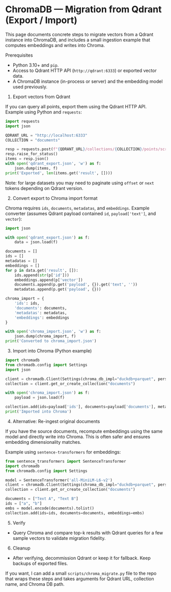 # ChromaDB — Migration from Qdrant (Export / Import)

This page documents concrete steps to migrate vectors from a Qdrant instance into ChromaDB, and includes a small ingestion example that computes embeddings and writes into Chroma.

Prerequisites
- Python 3.10+ and `pip`.
- Access to Qdrant HTTP API (`http://qdrant:6333`) or exported vector data.
- A ChromaDB instance (in-process or server) and the embedding model used previously.

1) Export vectors from Qdrant

If you can query all points, export them using the Qdrant HTTP API. Example using Python and `requests`:

```python
import requests
import json

QDRANT_URL = "http://localhost:6333"
COLLECTION = "documents"

resp = requests.post(f"{QDRANT_URL}/collections/{COLLECTION}/points/scroll", json={"limit": 10000})
resp.raise_for_status()
items = resp.json()
with open('qdrant_export.json', 'w') as f:
    json.dump(items, f)
print('Exported', len(items.get('result', [])))
```

Note: for large datasets you may need to paginate using `offset` or `next` tokens depending on Qdrant version.

2) Convert export to Chroma import format

Chroma requires `ids`, `documents`, `metadatas`, and `embeddings`. Example converter (assumes Qdrant payload contained `id`, `payload['text']`, and `vector`):

```python
import json

with open('qdrant_export.json') as f:
    data = json.load(f)

documents = []
ids = []
metadatas = []
embeddings = []
for p in data.get('result', []):
    ids.append(str(p['id']))
    embeddings.append(p['vector'])
    documents.append(p.get('payload', {}).get('text', ''))
    metadatas.append(p.get('payload', {}))

chroma_import = {
    'ids': ids,
    'documents': documents,
    'metadatas': metadatas,
    'embeddings': embeddings
}

with open('chroma_import.json', 'w') as f:
    json.dump(chroma_import, f)
print('Converted to chroma_import.json')
```

3) Import into Chroma (Python example)

```python
import chromadb
from chromadb.config import Settings
import json

client = chromadb.Client(Settings(chroma_db_impl="duckdb+parquet", persist_directory="./chroma_db"))
collection = client.get_or_create_collection("documents")

with open('chroma_import.json') as f:
    payload = json.load(f)

collection.add(ids=payload['ids'], documents=payload['documents'], metadatas=payload['metadatas'], embeddings=payload['embeddings'])
print('Imported into Chroma')
```

4) Alternative: Re-ingest original documents

If you have the source documents, recompute embeddings using the same model and directly write into Chroma. This is often safer and ensures embedding dimensionality matches.

Example using `sentence-transformers` for embeddings:

```python
from sentence_transformers import SentenceTransformer
import chromadb
from chromadb.config import Settings

model = SentenceTransformer('all-MiniLM-L6-v2')
client = chromadb.Client(Settings(chroma_db_impl="duckdb+parquet", persist_directory="./chroma_db"))
collection = client.get_or_create_collection("documents")

documents = ["Text A", "Text B"]
ids = ["a", "b"]
embs = model.encode(documents).tolist()
collection.add(ids=ids, documents=documents, embeddings=embs)
```

5) Verify

- Query Chroma and compare top-k results with Qdrant queries for a few sample vectors to validate migration fidelity.

6) Cleanup

- After verifying, decommission Qdrant or keep it for fallback. Keep backups of exported files.

If you want, I can add a small `scripts/chroma_migrate.py` file to the repo that wraps these steps and takes arguments for Qdrant URL, collection name, and Chroma DB path.

